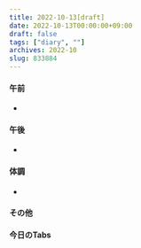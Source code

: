 ```yaml
---
title: 2022-10-13[draft]
date: 2022-10-13T00:00:00+09:00
draft: false
tags: ["diary", ""]
archives: 2022-10
slug: 833884
---
```

#### 午前
- 
#### 午後
- 
#### 体調
- 
#### その他
#### 今日のTabs